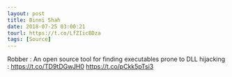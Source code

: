 ```yaml
---
layout: post
title: Binni Shah
date: 2018-07-25 03:00:21
tourl: https://t.co/LfZIicBDza
tags: [Source]
---
```

Robber : An open source tool for finding executables prone to DLL hijacking : https://t.co/TD9tDGwJH0 https://t.co/pCkk5pTsi3